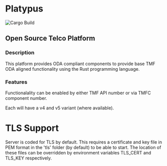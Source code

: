 # Platypus
![Cargo Build](https://github.com/rruckley/platypus/actions/workflows/rust.yml/badge.svg)

## Open Source Telco Platform
### Description
This platform provides ODA compliant components to provide base TMF ODA aligned functionality using the Rust programming language. 
 
### Features 
Functionalality can be enabled by either TMF API number or via TMFC component number.

Each will have a v4 and v5 variant (where available).

# TLS Support
Server is coded for TLS by default. This requires a certificate and key file in PEM format in the 'tls' folder (by default) to be able to start. The location of these files can be overridden by environment variables TLS_CERT and TLS_KEY respectively.
